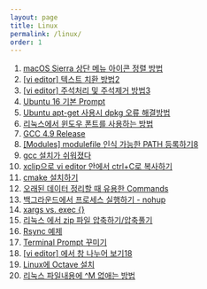 ```yaml
---
layout: page
title: Linux
permalink: /linux/
order: 1
---
```


1. [macOS Sierra 상단 메뉴 아이콘 정렬 방법][1]
1. [[vi editor] 텍스트 치환 방법][1][2]
1. [[vi editor] 주석처리 및 주석제거 방법][2][3]
1. [Ubuntu 16 기본 Prompt][4]
1. [Ubuntu apt-get 사용시 dpkg 오류 해결방법][5]
1. [리눅스에서 윈도우 폰트를 사용하는 방법][6]
1. [GCC 4.9 Release][7]
1. [[Modules] modulefile 인식 가능한 PATH 등록하기][7][8]
1. [gcc 설치가 쉬워졌다][9]
1. [xclip으로 vi editor 안에서 ctrl+C로 복사하기][10]
 1. [cmake 설치하기][11]
1. [오래된 데이터 정리할 때 유용한 Commands][12]
1. [백그라운드에서 프로세스 실행하기 - nohup][13]
1. [xargs vs. exec {}][14]
1. [리눅스 에서 zip 파일 압축하기/압축풀기][15]
1. [Rsync 예제][16]
1. [Terminal Prompt 꾸미기][17]
1. [[vi editor] 에서 창 나누어 보기][17][18]
1. [Linux에 Octave 설치][19]
1. [리눅스 파일내용에 ^M 없애는 방법][20]

[1]:	http://nodolee.github.io/2016/09/04/macossierra_menuicon/ "macOS Sierra 상단 메뉴 아이콘 정렬 방법"
[2]:	http://nodolee.github.io/2016/09/04/VIM_replace_text/
[3]:	http://nodolee.github.io/2016/09/03/vim_comment/
[4]:	http://nodolee.github.io/2016/08/31/Ubuntu-PS1/
[5]:	http://nodolee.github.io/2016/08/31/Ubuntu_dpkg/
[6]:	http://nodolee.github.io/2016/08/30/Font_Linux/
[7]:	http://nodolee.github.io/2016/08/03/GCC49-release/
[8]:	http://nodolee.github.io/2015/12/08/modulefile/
[9]:	http://nodolee.github.io/2015/12/03/gcc-installation/
[10]:	http://nodolee.github.io/2015/11/05/vim-ctrlCcopy/
[11]:	http://nodolee.github.io/2015/10/20/Find-oldfiles/
[12]:	http://nodolee.github.io/2015/10/20/Find-oldfiles/
[13]:	http://nodolee.github.io/2015/10/11/nohup/
[14]:	http://nodolee.github.io/2015/09/05/xargs-exec/
[15]:	http://nodolee.github.io/2015/07/10/Linux_Zip/
[16]:	http://nodolee.github.io/2015/07/10/Rsync_Examples/
[17]:	http://nodolee.github.io/2015/07/02/Termial_Prompt/
[18]:	http://nodolee.github.io/2015/06/18/vim_window_split/
[19]:	Linux%EC%97%90%20Octave%20%EC%84%A4%EC%B9%98
[20]:	http://nodolee.github.io/2012/06/27/removeM/